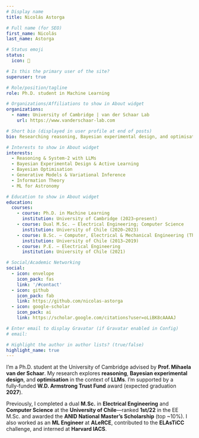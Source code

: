 ```yaml
---
# Display name
title: Nicolás Astorga

# Full name (for SEO)
first_name: Nicolás
last_name: Astorga

# Status emoji
status:
  icon: 🧠

# Is this the primary user of the site?
superuser: true

# Role/position/tagline
role: Ph.D. student in Machine Learning

# Organizations/Affiliations to show in About widget
organizations:
  - name: University of Cambridge | van der Schaar Lab
    url: https://www.vanderschaar-lab.com

# Short bio (displayed in user profile at end of posts)
bio: Researching reasoning, Bayesian experimental design, and optimisation in/with LLMs.

# Interests to show in About widget
interests:
  - Reasoning & System‑2 with LLMs
  - Bayesian Experimental Design & Active Learning
  - Bayesian Optimisation
  - Generative Models & Variational Inference
  - Information Theory
  - ML for Astronomy

# Education to show in About widget
education:
  courses:
    - course: Ph.D. in Machine Learning
      institution: University of Cambridge (2023–present)
    - course: Dual M.Sc. — Electrical Engineering; Computer Science
      institution: University of Chile (2020–2023)
    - course: B.Sc. — Computer, Electrical & Mechanical Engineering (Three Major)
      institution: University of Chile (2013–2019)
    - course: P.E. — Electrical Engineering
      institution: University of Chile (2021)

# Social/Academic Networking
social:
  - icon: envelope
    icon_pack: fas
    link: '/#contact'
  - icon: github
    icon_pack: fab
    link: https://github.com/nicolas-astorga
  - icon: google-scholar
    icon_pack: ai
    link: https://scholar.google.com/citations?user=oLiBK8cAAAAJ

# Enter email to display Gravatar (if Gravatar enabled in Config)
# email:

# Highlight the author in author lists? (true/false)
highlight_name: true
---
```


I’m a Ph.D. student at the University of Cambridge advised by **Prof. Mihaela van der Schaar**. My research explores **reasoning**, **Bayesian experimental design**, and **optimisation** in the context of **LLMs**. I’m supported by a fully‑funded **W.D. Armstrong Trust Fund** award (expected graduation **2027**).

Previously, I completed a dual **M.Sc.** in **Electrical Engineering** and **Computer Science** at the **University of Chile**—ranked **1st/22** in the EE M.Sc. and awarded the **ANID National Master’s Scholarship** (top ~10%). I also worked as an **ML Engineer** at **ALeRCE**, contributed to the **ELAsTiCC** challenge, and interned at **Harvard IACS**.
